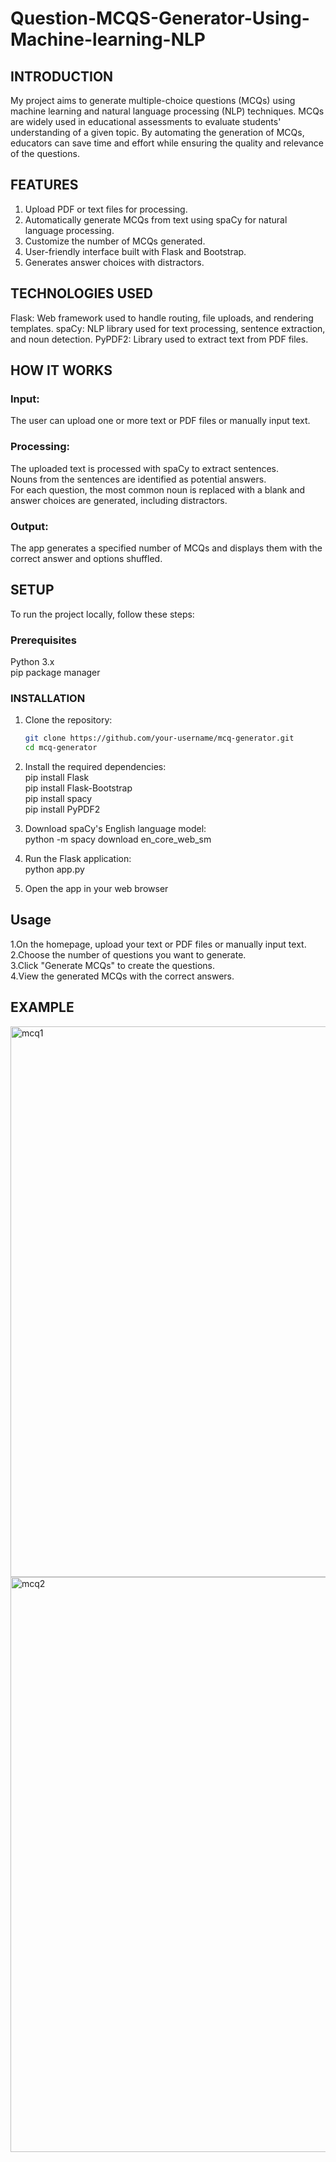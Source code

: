 # Question-MCQS-Generator-Using-Machine-learning-NLP

## INTRODUCTION

My project aims to generate multiple-choice questions (MCQs) using machine learning and natural language processing (NLP) techniques. MCQs are widely used in educational assessments to evaluate students' understanding of a given topic. By automating the generation of MCQs, educators can save time and effort while ensuring the quality and relevance of the questions.

## FEATURES

1. Upload PDF or text files for processing.  
2. Automatically generate MCQs from text using spaCy for natural language processing.  
3. Customize the number of MCQs generated.  
4. User-friendly interface built with Flask and Bootstrap.  
5. Generates answer choices with distractors.  

## TECHNOLOGIES USED

Flask: Web framework used to handle routing, file uploads, and rendering templates.
spaCy: NLP library used for text processing, sentence extraction, and noun detection.
PyPDF2: Library used to extract text from PDF files.

## HOW IT WORKS

### Input: 
The user can upload one or more text or PDF files or manually input text.
### Processing:
The uploaded text is processed with spaCy to extract sentences.  
Nouns from the sentences are identified as potential answers.  
For each question, the most common noun is replaced with a blank and answer choices are generated, including distractors.  
### Output:
The app generates a specified number of MCQs and displays them with the correct answer and options shuffled.

## SETUP

To run the project locally, follow these steps:

### Prerequisites
Python 3.x  
pip package manager

### INSTALLATION

1. Clone the repository:
   ```bash
   git clone https://github.com/your-username/mcq-generator.git
   cd mcq-generator

2. Install the required dependencies:  
   pip install Flask  
   pip install Flask-Bootstrap  
   pip install spacy  
   pip install PyPDF2  

3. Download spaCy's English language model:  
   python -m spacy download en_core_web_sm  

4. Run the Flask application:  
   python app.py  

5. Open the app in your web browser

## Usage

1.On the homepage, upload your text or PDF files or manually input text.  
2.Choose the number of questions you want to generate.  
3.Click "Generate MCQs" to create the questions.  
4.View the generated MCQs with the correct answers.  

## EXAMPLE

<img width="881" alt="mcq1" src="https://github.com/user-attachments/assets/f4c37aee-aafe-4e42-b10b-d0b3226973a1">

<img width="920" alt="mcq2" src="https://github.com/user-attachments/assets/681bf878-77eb-44c1-9690-e709186f7141">







